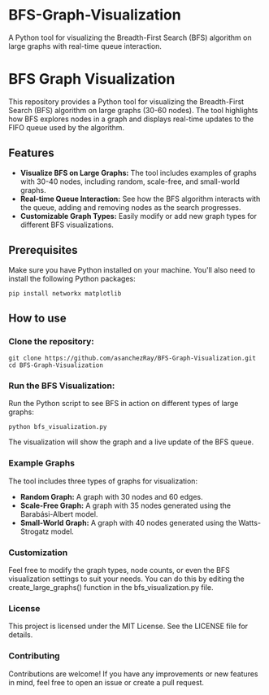 # BFS-Graph-Visualization
A Python tool for visualizing the Breadth-First Search (BFS) algorithm on large graphs with real-time queue interaction.

# BFS Graph Visualization

This repository provides a Python tool for visualizing the Breadth-First Search (BFS) algorithm on large graphs (30-60 nodes). The tool highlights how BFS explores nodes in a graph and displays real-time updates to the FIFO queue used by the algorithm.

## Features

- **Visualize BFS on Large Graphs:** The tool includes examples of graphs with 30-40 nodes, including random, scale-free, and small-world graphs.
- **Real-time Queue Interaction:** See how the BFS algorithm interacts with the queue, adding and removing nodes as the search progresses.
- **Customizable Graph Types:** Easily modify or add new graph types for different BFS visualizations.

## Prerequisites

Make sure you have Python installed on your machine. You'll also need to install the following Python packages:

```
pip install networkx matplotlib
```

## How to use

### Clone the repository:
```
git clone https://github.com/asanchezRay/BFS-Graph-Visualization.git
cd BFS-Graph-Visualization
```


### Run the BFS Visualization:
Run the Python script to see BFS in action on different types of large graphs:

```
python bfs_visualization.py
```
The visualization will show the graph and a live update of the BFS queue.

### Example Graphs

The tool includes three types of graphs for visualization:
- **Random Graph:** A graph with 30 nodes and 60 edges.
- **Scale-Free Graph:** A graph with 35 nodes generated using the Barabási-Albert model.
- **Small-World Graph:** A graph with 40 nodes generated using the Watts-Strogatz model.

### Customization

Feel free to modify the graph types, node counts, or even the BFS visualization settings to suit your needs. You can do this by editing the create_large_graphs() function in the bfs_visualization.py file.

### License

This project is licensed under the MIT License. See the LICENSE file for details.

### Contributing

Contributions are welcome! If you have any improvements or new features in mind, feel free to open an issue or create a pull request.
